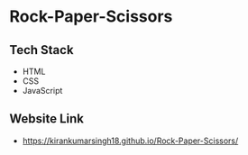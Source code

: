 # Rock-Paper-Scissors

## Tech Stack

- HTML
- CSS
- JavaScript

## Website Link

- https://kirankumarsingh18.github.io/Rock-Paper-Scissors/

  
